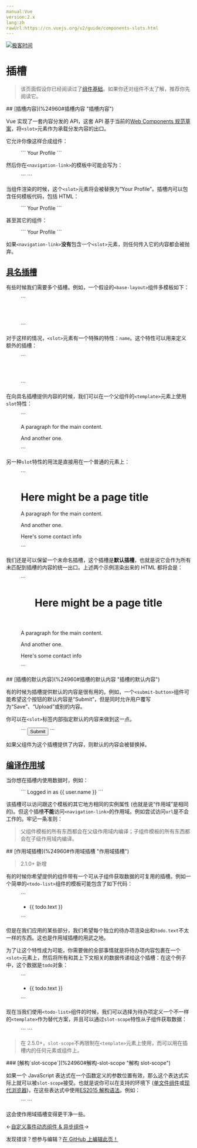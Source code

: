 ```yaml
---
manual:Vue
version:2.x
lang:zh
rawUrl:https://cn.vuejs.org/v2/guide/components-slots.html
---
```


[![极客时间](%24789.gif "")](%24797      "")

# 插槽
<blockquote>

该页面假设你已经阅读过了[组件基础](%24818      "")。如果你还对组件不太了解，推荐你先阅读它。

</blockquote>
## [插槽内容](%24960#插槽内容 "插槽内容")<a name="插槽内容"></a>


Vue 实现了一套内容分发的 API，这套 API 基于当前的[Web Components 规范草案](%24821      "")，将`<slot>`元素作为承载分发内容的出口。



它允许你像这样合成组件：

<figure>```
<navigation-link url="/profile">  Your Profile</navigation-link>
``` 

</figure>

然后你在`<navigation-link>`的模板中可能会写为：

<figure>```
<a  v-bind:href="url"  class="nav-link">  <slot></slot></a>
``` 

</figure>

当组件渲染的时候，这个`<slot>`元素将会被替换为“Your Profile”。插槽内可以包含任何模板代码，包括 HTML：

<figure>```
<navigation-link url="/profile">  <!-- 添加一个 Font Awesome 图标 -->  <span class="fa fa-user"></span>  Your Profile</navigation-link>
``` 

</figure>

甚至其它的组件：

<figure>```
<navigation-link url="/profile">  <!-- 添加一个图标的组件 -->  <font-awesome-icon name="user"></font-awesome-icon>  Your Profile</navigation-link>
``` 

</figure>

如果`<navigation-link>`**没有**包含一个`<slot>`元素，则任何传入它的内容都会被抛弃。


## [具名插槽](%24960#具名插槽 "具名插槽")<a name="具名插槽"></a>


有些时候我们需要多个插槽。例如，一个假设的`<base-layout>`组件多模板如下：

<figure>```
<div class="container">  <header>    <!-- 我们希望把页头放这里 -->  </header>  <main>    <!-- 我们希望把主要内容放这里 -->  </main>  <footer>    <!-- 我们希望把页脚放这里 -->  </footer></div>
``` 

</figure>

对于这样的情况，`<slot>`元素有一个特殊的特性：`name`。这个特性可以用来定义额外的插槽：

<figure>```
<div class="container">  <header>    <slot name="header"></slot>  </header>  <main>    <slot></slot>  </main>  <footer>    <slot name="footer"></slot>  </footer></div>
``` 

</figure>

在向具名插槽提供内容的时候，我们可以在一个父组件的`<template>`元素上使用`slot`特性：

<figure>```
<base-layout>  <template slot="header">    <h1>Here might be a page title</h1>  </template>  <p>A paragraph for the main content.</p>  <p>And another one.</p>  <template slot="footer">    <p>Here's some contact info</p>  </template></base-layout>
``` 

</figure>

另一种`slot`特性的用法是直接用在一个普通的元素上：

<figure>```
<base-layout>  <h1 slot="header">Here might be a page title</h1>  <p>A paragraph for the main content.</p>  <p>And another one.</p>  <p slot="footer">Here's some contact info</p></base-layout>
``` 

</figure>

我们还是可以保留一个未命名插槽，这个插槽是**默认插槽**，也就是说它会作为所有未匹配到插槽的内容的统一出口。上述两个示例渲染出来的 HTML 都将会是：

<figure>```
<div class="container">  <header>    <h1>Here might be a page title</h1>  </header>  <main>    <p>A paragraph for the main content.</p>    <p>And another one.</p>  </main>  <footer>    <p>Here's some contact info</p>  </footer></div>
``` 

</figure>
## [插槽的默认内容](%24960#插槽的默认内容 "插槽的默认内容")<a name="插槽的默认内容"></a>


有的时候为插槽提供默认的内容是很有用的。例如，一个`<submit-button>`组件可能希望这个按钮的默认内容是“Submit”，但是同时允许用户覆写为“Save”、“Upload”或别的内容。



你可以在`<slot>`标签内部指定默认的内容来做到这一点。

<figure>```
<button type="submit">  <slot>Submit</slot></button>
``` 

</figure>

如果父组件为这个插槽提供了内容，则默认的内容会被替换掉。


## [编译作用域](%24960#编译作用域 "编译作用域")<a name="编译作用域"></a>


当你想在插槽内使用数据时，例如：

<figure>```
<navigation-link url="/profile">  Logged in as {{ user.name }}</navigation-link>
``` 

</figure>

该插槽可以访问跟这个模板的其它地方相同的实例属性 (也就是说“作用域”是相同的)。但这个插槽**不能**访问`<navigation-link>`的作用域。例如尝试访问`url`是不会工作的。牢记一条准则：

<blockquote>

父组件模板的所有东西都会在父级作用域内编译；子组件模板的所有东西都会在子级作用域内编译。

</blockquote>
## [作用域插槽](%24960#作用域插槽 "作用域插槽")<a name="作用域插槽"></a>
<blockquote>

2.1.0+ 新增

</blockquote>

有的时候你希望提供的组件带有一个可从子组件获取数据的可复用的插槽。例如一个简单的`<todo-list>`组件的模板可能包含了如下代码：

<figure>```
<ul>  <li    v-for="todo in todos"    v-bind:key="todo.id"  >    {{ todo.text }}  </li></ul>
``` 

</figure>

但是在我们应用的某些部分，我们希望每个独立的待办项渲染出和`todo.text`不太一样的东西。这也是作用域插槽的用武之地。



为了让这个特性成为可能，你需要做的全部事情就是将待办项内容包裹在一个`<slot>`元素上，然后将所有和其上下文相关的数据传递给这个插槽：在这个例子中，这个数据是`todo`对象：

<figure>```
<ul>  <li    v-for="todo in todos"    v-bind:key="todo.id"  >    <!-- 我们为每个 todo 准备了一个插槽，-->    <!-- 将 `todo` 对象作为一个插槽的 prop 传入。-->    <slot v-bind:todo="todo">      <!-- 回退的内容 -->      {{ todo.text }}    </slot>  </li></ul>
``` 

</figure>

现在当我们使用`<todo-list>`组件的时候，我们可以选择为待办项定义一个不一样的`<template>`作为替代方案，并且可以通过`slot-scope`特性从子组件获取数据：

<figure>```
<todo-list v-bind:todos="todos">  <!-- 将 `slotProps` 定义为插槽作用域的名字 -->  <template slot-scope="slotProps">    <!-- 为待办项自定义一个模板，-->    <!-- 通过 `slotProps` 定制每个待办项。-->    <span v-if="slotProps.todo.isComplete">✓</span>    {{ slotProps.todo.text }}  </template></todo-list>
``` 

</figure><blockquote>

在 2.5.0+，`slot-scope`不再限制在`<template>`元素上使用，而可以用在插槽内的任何元素或组件上。

</blockquote>
### [解构`slot-scope`](%24960#解构-slot-scope "解构 slot-scope")<a name="解构-slot-scope"></a>


如果一个 JavaScript 表达式在一个函数定义的参数位置有效，那么这个表达式实际上就可以被`slot-scope`接受。也就是说你可以在支持的环境下 ([单文件组件](%24799      "")或[现代浏览器](%25197      ""))，在这些表达式中使用[ES2015 解构语法](%25198      "")。例如：

<figure>```
<todo-list v-bind:todos="todos">  <template slot-scope="{ todo }">    <span v-if="todo.isComplete">✓</span>    {{ todo.text }}  </template></todo-list>
``` 

</figure>

这会使作用域插槽变得更干净一些。

←[自定义事件](%24958      "")[动态组件 &amp; 异步组件](%24963      "")→

发现错误？想参与编辑？[在 GitHub 上编辑此页！](%25199      "")

